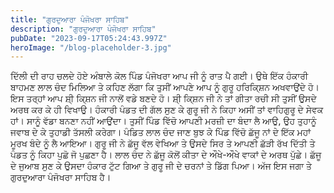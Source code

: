 ```yaml
---
title: "ਗੁਰਦੁਆਰਾ ਪੰਜੋਖਰਾ ਸਾਹਿਬ"
description: "ਗੁਰਦੁਆਰਾ ਪੰਜੋਖਰਾ ਸਾਹਿਬ"
pubDate: "2023-09-17T05:24:43.997Z"
heroImage: "/blog-placeholder-3.jpg"
---
```


ਦਿੱਲੀ ਦੀ ਰਾਹ ਚਲਦੇ ਹੋਏ ਅੰਬਾਲੇ ਕੋਲ ਪਿੰਡ ਪੰਜੋਖਰਾ ਆਪ ਜੀ ਨੂੰ ਰਾਤ ਪੈ ਗਈ। ਉਥੇ ਇੱਕ ਹੰਕਾਰੀ ਬਾਹਮਣ ਲਾਲ ਚੰਦ ਮਿਲਿਆ ਤੇ ਕਹਿਣ ਲੱਗਾ ਕਿ ਤੁਸੀਂ ਆਪਣੇ ਆਪ ਨੂੰ ਗੁਰੂ ਹਰਿਕਿ੍ਸ਼ਨ ਅਖਵਾਉਂਦੇ ਹੋ। ਇਸ ਤਰ੍ਹਾਂ ਆਪ ਸ਼ੀ੍ ਕਿ੍ਸ਼ਨ ਜੀ ਨਾਲੋਂ ਵਡੇ ਬਣਦੇ ਹੋ। ਸ਼ੀ੍ ਕਿ੍ਸ਼ਨ ਜੀ ਨੇ ਤਾਂ ਗੀਤਾ ਰਚੀ ਸੀ ਤੁਸੀਂ ਉਸਦੇ ਅਰਥ ਕਰ ਕੇ ਹੀ ਵਿਖਾਉ। 
ਹੰਕਾਰੀ ਪੰਡਤ ਦੀ ਗੱਲ ਸੁਣ ਕੇ ਗੁਰੂ ਜੀ ਨੇ ਕਿਹਾ ਅਸੀਂ ਤਾਂ ਵਾਹਿਗੁਰੂ ਦੇ ਸੇਵਕ ਹਾਂ। ਸਾਨੂੰ ਵੱਡਾ ਬਨਣਾ ਨਹੀਂ ਆਉਂਦਾ। ਤੁਸੀਂ ਪਿੰਡ ਵਿੱਚੋ ਆਪਣੀ ਮਰਜ਼ੀ ਦਾ ਬੰਦਾ ਲੈ ਆਉ, ਉਹ ਤੁਹਾਨੂੰ ਜਵਾਬ ਦੇ ਕੇ ਤੁਹਾਡੀ ਤੱਸਲੀ ਕਰੇਗਾ। 
ਪੰਡਿਤ ਲਾਲ ਚੰਦ ਜਾਣ ਬੁਝ ਕੇ ਪਿੰਡ ਵਿੱਚੋ ਛੱਜੂ ਨਾਂ ਦੇ ਇੱਕ ਮਹਾਂ ਮੂਰਖ ਬੰਦੇ ਨੂੰ ਲੈ ਆਇਆ। ਗੁਰੂ ਜੀ ਨੇ ਛੱਜੂ ਵੱਲ ਵੇਖਿਆ ਤੇ ਉਸਦੇ ਸਿਰ ਤੇ ਆਪਣੀ ਛੱੜੀ ਰੱਖ ਦਿੱਤੀ ਤੇ ਪੰਡਤ ਨੂੰ ਕਿਹਾ ਪੁਛੋ ਜੋ ਪੁਛਣਾ ਹੈ। ਲਾਲ ਚੰਦ ਨੇ ਛੱਜੂ ਕੋਲੋਂ ਕੀਤਾ ਦੇ ਔਖੇ-ਔਖੇ ਵਾਕਾਂ ਦੇ ਅਰਥ ਪੁੱਛੇ। ਛੱਜੂ ਦੇ ਜੁਆਬ ਸੁਣ ਕੇ ਉਸਦਾ ਹੰਕਾਰ ਟੁੱਟ ਗਿਆ ਤੇ ਗੁਰੂ ਜੀ ਦੇ ਚਰਨਾਂ ਤੇ ਡਿੱਗ ਪਿਆ। 
ਅੱਜ ਇਸ ਜਗਾ ਤੇ ਗੁਰਦੁਆਰਾ ਪੰਜੋਖਰਾ ਸਾਹਿਬ ਹੈ।

